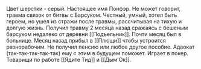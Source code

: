 Цвет шерстки - серый. Настоящее имя Понфэр.
Не может говорит, травма связок от битвы с Барсуком. Честный, умный, хотел быть героем, но ушел из стражи после травмы, рассчитывая на тихую и долгую жизнь.
Получил травму 2 месяца назад сражаясь с бешеным барсуком недалеко от деревни [[Подъельник]]. Почти месяц был в больнице. Месяц назад прибыл в [[Плющи]] чтобы устроится разнорабочим. Не получил пенсию или любое другое пособие. Адвокат (так-так-так-так-так) ему с этим в будущем поможет.
Играет в покер. Товарищи по работе [[Ядите Тид]] и [[Дым'Ок]].